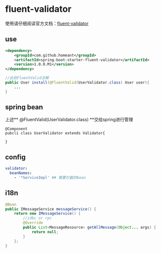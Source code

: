 # fluent-validator

使用请仔细阅读官方文档：[fluent-validator](http://neoremind.com/2016/02/java%E7%9A%84%E4%B8%9A%E5%8A%A1%E9%80%BB%E8%BE%91%E9%AA%8C%E8%AF%81%E6%A1%86%E6%9E%B6fluent-validator/)

## use

```xml
<dependency>
	<groupId>com.github.homeant</groupId>
	<artifactId>spring-boot-starter-fluent-validator</artifactId>
	<version>1.0.0.M1</version>
</dependency>
```

```java
//此处FluentValid注解
public User install(@FluentValid(UserValidator.class) User user){
	...
}
```

## spring bean

上述** @FluentValid(UserValidator.class) **交给spring进行管理
```
@Component
pubcli class UserValidator extends Validator{
	
}
```

## config

```yaml
validator:
  beanNames: 
    - '*ServiceImpl' ## 需要拦截的bean
```


## i18n

```java
@Bean
public IMessageService messageService() {
	return new IMessageService() {
		//jdbc or rpc
		@Override
		public List<MessageResource> getAllMessage(Object... args) {
			return null;
		}
	};
}
```